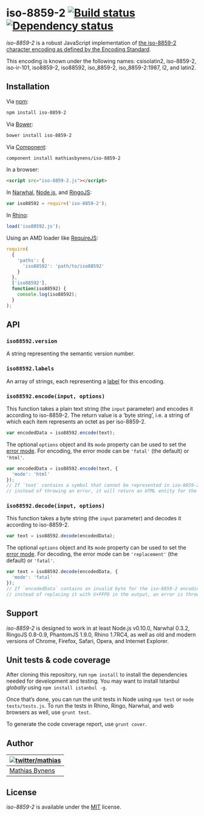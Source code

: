 # iso-8859-2 [![Build status](https://travis-ci.org/mathiasbynens/iso-8859-2.svg?branch=master)](https://travis-ci.org/mathiasbynens/iso-8859-2) [![Dependency status](https://gemnasium.com/mathiasbynens/iso-8859-2.svg)](https://gemnasium.com/mathiasbynens/iso-8859-2)

_iso-8859-2_ is a robust JavaScript implementation of [the iso-8859-2 character encoding as defined by the Encoding Standard](http://encoding.spec.whatwg.org/#iso-8859-2).

This encoding is known under the following names: csisolatin2, iso-8859-2, iso-ir-101, iso8859-2, iso88592, iso_8859-2, iso_8859-2:1987, l2, and latin2.

## Installation

Via [npm](http://npmjs.org/):

```bash
npm install iso-8859-2
```

Via [Bower](http://bower.io/):

```bash
bower install iso-8859-2
```

Via [Component](https://github.com/component/component):

```bash
component install mathiasbynens/iso-8859-2
```

In a browser:

```html
<script src="iso-8859-2.js"></script>
```

In [Narwhal](http://narwhaljs.org/), [Node.js](http://nodejs.org/), and [RingoJS](http://ringojs.org/):

```js
var iso88592 = require('iso-8859-2');
```

In [Rhino](http://www.mozilla.org/rhino/):

```js
load('iso88592.js');
```

Using an AMD loader like [RequireJS](http://requirejs.org/):

```js
require(
  {
    'paths': {
      'iso88592': 'path/to/iso88592'
    }
  },
  ['iso88592'],
  function(iso88592) {
    console.log(iso88592);
  }
);
```

## API

### `iso88592.version`

A string representing the semantic version number.

### `iso88592.labels`

An array of strings, each representing a [label](http://encoding.spec.whatwg.org/#label) for this encoding.

### `iso88592.encode(input, options)`

This function takes a plain text string (the `input` parameter) and encodes it according to iso-8859-2. The return value is a ‘byte string’, i.e. a string of which each item represents an octet as per iso-8859-2.

```js
var encodedData = iso88592.encode(text);
```

The optional `options` object and its `mode` property can be used to set the [error mode](http://encoding.spec.whatwg.org/#error-mode). For encoding, the error mode can be `'fatal'` (the default) or `'html'`.

```js
var encodedData = iso88592.encode(text, {
  'mode': 'html'
});
// If `text` contains a symbol that cannot be represented in iso-8859-2,
// instead of throwing an error, it will return an HTML entity for the symbol.
```

### `iso88592.decode(input, options)`

This function takes a byte string (the `input` parameter) and decodes it according to iso-8859-2.

```js
var text = iso88592.decode(encodedData);
```

The optional `options` object and its `mode` property can be used to set the [error mode](http://encoding.spec.whatwg.org/#error-mode). For decoding, the error mode can be `'replacement'` (the default) or `'fatal'`.

```js
var text = iso88592.decode(encodedData, {
  'mode': 'fatal'
});
// If `encodedData` contains an invalid byte for the iso-8859-2 encoding,
// instead of replacing it with U+FFFD in the output, an error is thrown.
```

## Support

_iso-8859-2_ is designed to work in at least Node.js v0.10.0, Narwhal 0.3.2, RingoJS 0.8-0.9, PhantomJS 1.9.0, Rhino 1.7RC4, as well as old and modern versions of Chrome, Firefox, Safari, Opera, and Internet Explorer.

## Unit tests & code coverage

After cloning this repository, run `npm install` to install the dependencies needed for development and testing. You may want to install Istanbul _globally_ using `npm install istanbul -g`.

Once that’s done, you can run the unit tests in Node using `npm test` or `node tests/tests.js`. To run the tests in Rhino, Ringo, Narwhal, and web browsers as well, use `grunt test`.

To generate the code coverage report, use `grunt cover`.

## Author

| [![twitter/mathias](https://gravatar.com/avatar/24e08a9ea84deb17ae121074d0f17125?s=70)](https://twitter.com/mathias "Follow @mathias on Twitter") |
|---|
| [Mathias Bynens](http://mathiasbynens.be/) |

## License

_iso-8859-2_ is available under the [MIT](http://mths.be/mit) license.
